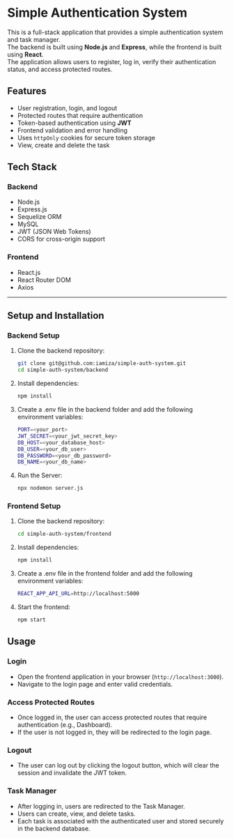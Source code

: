 # Simple Authentication System

This is a full-stack application that provides a simple authentication system and task manager.  
The backend is built using **Node.js** and **Express**, while the frontend is built using **React**.  
The application allows users to register, log in, verify their authentication status, and access protected routes.

##  Features

- User registration, login, and logout
- Protected routes that require authentication
- Token-based authentication using **JWT**
- Frontend validation and error handling
- Uses `httpOnly` cookies for secure token storage
- View, create and delete the task 

## Tech Stack

### Backend
- Node.js
- Express.js
- Sequelize ORM
- MySQL 
- JWT (JSON Web Tokens)
- CORS for cross-origin support

### Frontend
- React.js
- React Router DOM
- Axios

---

##  Setup and Installation

### Backend Setup

1. Clone the backend repository:
   ```bash
   git clone git@github.com:iamiza/simple-auth-system.git
   cd simple-auth-system/backend

2. Install dependencies:
   ```bash
   npm install

3. Create a .env file in the backend folder and add the following environment variables:
    ```bash
    PORT=<your_port>
    JWT_SECRET=<your_jwt_secret_key>
    DB_HOST=<your_database_host>
    DB_USER=<your_db_user>
    DB_PASSWORD=<your_db_password>
    DB_NAME=<your_db_name>


4. Run the Server:
   ```bash
   npx nodemon server.js 

### Frontend Setup

1. Clone the backend repository:
   ```bash
   cd simple-auth-system/frontend

2. Install dependencies:
   ```bash
   npm install

3. Create a .env file in the frontend folder and add the following environment variables:
    ```bash
    REACT_APP_API_URL=http://localhost:5000


4. Start the frontend:
   ```bash
   npm start

## Usage

### Login

- Open the frontend application in your browser (`http://localhost:3000`).
- Navigate to the login page and enter valid credentials.

### Access Protected Routes

- Once logged in, the user can access protected routes that require authentication (e.g., Dashboard).
- If the user is not logged in, they will be redirected to the login page.

### Logout

- The user can log out by clicking the logout button, which will clear the session and invalidate the JWT token.

### Task Manager

- After logging in, users are redirected to the Task Manager.
- Users can create, view, and delete tasks.
- Each task is associated with the authenticated user and stored securely in the backend database.
